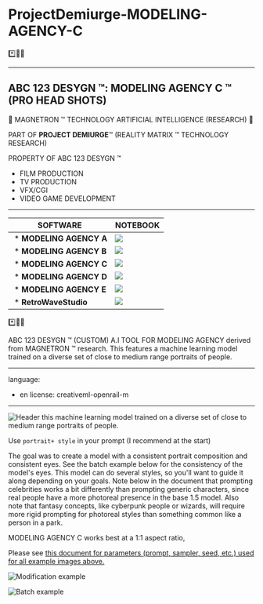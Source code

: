 # ProjectDemiurge-MODELING-AGENCY-C

*️⃣📶🤖 

----------------------------------------
## ABC 123 DESYGN ™: MODELING AGENCY C ™ (PRO HEAD SHOTS)

🤖 MAGNETRON ™ TECHNOLOGY ARTIFICIAL INTELLIGENCE (RESEARCH) 🤖

PART OF **PROJECT DEMIURGE**™ (REALITY MATRIX ™ TECHNOLOGY RESEARCH)


PROPERTY OF ABC 123 DESYGN ™


- FILM PRODUCTION
- TV PRODUCTION
- VFX/CGI
- VIDEO GAME DEVELOPMENT
------------------------------------

SOFTWARE | NOTEBOOK
-- | --
 * **MODELING AGENCY A** |[![](https://img.shields.io/static/v1?message=Open%20in%20Colab&logo=googlecolab&labelColor=5c5c5c&color=0f80c1&label=%20&style=for-the-badge)](https://colab.research.google.com/github/abc123desygn/MODELING-AGENCY-A/blob/main/ABC_123_DESYGN_%E2%84%A2_MODELING_AGENCY_A.ipynb)
 * **MODELING AGENCY B** | [![](https://img.shields.io/static/v1?message=Open%20in%20Colab&logo=googlecolab&labelColor=5c5c5c&color=0f80c1&label=%20&style=for-the-badge)](https://colab.research.google.com/github/abc123desygn/ProjectDemiurge-MODELING-AGENCY-B/blob/main/ABC_123_DESYGN_%E2%84%A2_(DEMIURGE)_MODELIING_AGENCY_B.ipynb)  |   
 * **MODELING AGENCY C** | [![](https://img.shields.io/static/v1?message=Open%20in%20Colab&logo=googlecolab&labelColor=5c5c5c&color=0f80c1&label=%20&style=for-the-badge)](https://colab.research.google.com/github/abc123desygn/ProjectDemiurge-MODELING-AGENCY-C/blob/main/ABC_123_DESYGN_%E2%84%A2_(DEMIURGE)_MODELIING_AGENCY_C.ipynb)  |   
 * **MODELING AGENCY D** | [![](https://img.shields.io/static/v1?message=Open%20in%20Colab&logo=googlecolab&labelColor=5c5c5c&color=0f80c1&label=%20&style=for-the-badge)](https://colab.research.google.com/github/abc123desygn/ProjectDemiurge-MODELING-AGENCY-D/blob/main/ABC_123_DESYGN_%E2%84%A2_(DEMIURGE)_MODELIING_AGENCY_D.ipynb)  |   
 * **MODELING AGENCY E** | [![](https://img.shields.io/static/v1?message=Open%20in%20Colab&logo=googlecolab&labelColor=5c5c5c&color=0f80c1&label=%20&style=for-the-badge)](https://colab.research.google.com/github/abc123desygn/ProjectDemiurge-MODELING-AGENCY-E/blob/main/ABC_123_DESYGN_%E2%84%A2_(DEMIURGE)_MODELIING_AGENCY_E.ipynb)  |     
 * **RetroWaveStudio** | [![](https://img.shields.io/static/v1?message=Open%20in%20Colab&logo=googlecolab&labelColor=5c5c5c&color=0f80c1&label=%20&style=for-the-badge)](https://colab.research.google.com/github/abc123desygn/PROJECT-DEMIURGE-RetroWaveStudio/blob/main/ABC_123_DESYGN_%E2%84%A2_(DEMIURGE)_RETROWAVE_STUDIO.ipynb)  | 


*️⃣📶🤖 

ABC 123 DESYGN ™ (CUSTOM) A.I TOOL FOR MODELING AGENCY derived from MAGNETRON ™ research. This features a machine learning model trained on a diverse set of close to medium range portraits of people. 

---
language:
- en
license: creativeml-openrail-m

---


![Header](https://huggingface.co/wavymulder/portraitplus/resolve/main/imgs/page1.jpg)
this machine learning model trained on a diverse set of close to medium range portraits of people. 

Use `portrait+ style` in your prompt (I recommend at the start)

The goal was to create a model with a consistent portrait composition and consistent eyes. See the batch example below for the consistency of the model's eyes. This model can do several styles, so you'll want to guide it along depending on your goals. Note below in the document that prompting celebrities works a bit differently than prompting generic characters, since real people have a more photoreal presence in the base 1.5 model. Also note that fantasy concepts, like cyberpunk people or wizards, will require more rigid prompting for photoreal styles than something common like a person in a park.

MODELING AGENCY C works best at a 1:1 aspect ratio, 

Please see [this document for parameters (prompt, sampler, seed, etc.) used for all example images above.](https://huggingface.co/wavymulder/portraitplus/resolve/main/parameters_for_samples.txt)



![Modification example](https://huggingface.co/wavymulder/portraitplus/resolve/main/imgs/page2.jpg)

![Batch example](https://huggingface.co/wavymulder/portraitplus/resolve/main/imgs/batchgrid.jpg)
